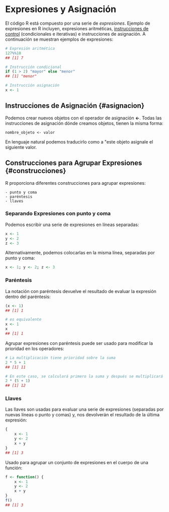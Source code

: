 


<!-- ```{r include=FALSE} -->
<!-- tutorial::go_interactive() -->
<!-- ``` -->



# Expresiones y Asignación


El código R está compuesto por una serie de _expresiones_. Ejemplo de expresiones en R incluyen, expresiones aritméticas, [instrucciones de control](../../estructuras_control/estructuras_control.md) (condicionales e iterativas) e instrucciones de asignación. A continuación se muestran ejemplos de expresiones: 




```r
# Expresión aritmética
127%%10
## [1] 7
```



```r
# Instrucción condicional
if (1 > 2) "mayor" else "menor"
## [1] "menor"
```



```r
# Instrucción asignación
x <- 1
```

## Instrucciones de Asignación {#asignacion}

Podemos crear nuevos objetos con el operador de asignación __<-__. Todas las instrucciones de asignación dónde creamos objetos, tienen la misma forma:

    nombre_objeto <- valor
 

En lenguaje natural podemos traducirlo como a "este objeto asignale el siguiente valor.

## Construcciones para Agrupar Expresiones {#construcciones}

R proporciona diferentes construcciones para agrupar expresiones:

    - punto y coma
    - paréntesis
    - llaves

### Separando Expresiones con punto y coma

Podemos escribir una serie de expresiones en líneas separadas:



```r
x <- 1
y <- 2
z <- 3
```

Alternativamente, podemos colocarlas en la misma línea, separadas por punto y coma:



```r
x <- 1; y <- 2; z <- 3
```

### Paréntesis

La notación con paréntesis devuelve el resultado de evaluar la expresión dentro del paréntesis:



```r
(x <- 1)
## [1] 1
```



```r
# es equivalente
x <- 1
x
## [1] 1
```

Agrupar expresiones con paréntesis puede ser usado para modificar la prioridad  en los operadores:



```r
# La multiplicación tiene prioridad sobre la suma
2 * 5 + 1
## [1] 11
```



```r
# En este caso, se calculará primero la suma y después se multiplicará
2 * (5 + 1)
## [1] 12
```


### Llaves

Las llaves son usadas para evaluar una serie de expresiones (separadas por nuevas líneas o punto y comas) y, nos devolverán el resultado de la última expresión:





```r
{
    x <- 1
    y <- 2
    x + y
}
## [1] 3
```

Usado para agrupar un conjunto de expresiones en el cuerpo de una función:



```r
f <- function() {
    x <- 1
    y <- 2
    x + y
}
f()
## [1] 3
```

